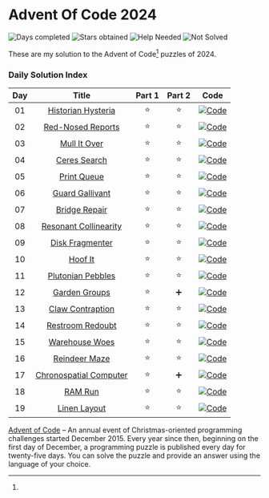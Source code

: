 # Advent Of Code 2024

![Days completed](https://img.shields.io/badge/Days%20Completed-19-green)
![Stars obtained](https://img.shields.io/badge/Stars%20Obtained%20⭐-38-yellow)
![Help Needed](https://img.shields.io/badge/Help%20Needed%20➕-2-purple)
![Not Solved](https://img.shields.io/badge/Not%20Solved%20❌-0-red)

These are my solution to the Advent of Code[^aoc-footnote] puzzles of 2024.

### Daily Solution Index

| Day |              Title              | Part 1 | Part 2 |                                                    Code                                                     |
|:---:|:-------------------------------:|:------:|:------:|:-----------------------------------------------------------------------------------------------------------:|
| 01  |   [Historian Hysteria][day01]   |   ⭐    |   ⭐    | [![Code](https://img.shields.io/badge/Code-grey?style=for-the-badge&logo=Kotlin)](src/main/kotlin/Day01.kt) |
| 02  |   [Red-Nosed Reports][day02]    |   ⭐    |   ⭐    | [![Code](https://img.shields.io/badge/Code-grey?style=for-the-badge&logo=Kotlin)](src/main/kotlin/Day02.kt) |
| 03  |      [Mull It Over][day03]      |   ⭐    |   ⭐    | [![Code](https://img.shields.io/badge/Code-grey?style=for-the-badge&logo=Kotlin)](src/main/kotlin/Day03.kt) |
| 04  |      [Ceres Search][day04]      |   ⭐    |   ⭐    | [![Code](https://img.shields.io/badge/Code-grey?style=for-the-badge&logo=Kotlin)](src/main/kotlin/Day04.kt) |
| 05  |      [Print Queue][day05]       |   ⭐    |   ⭐    | [![Code](https://img.shields.io/badge/Code-grey?style=for-the-badge&logo=Kotlin)](src/main/kotlin/Day05.kt) |
| 06  |    [Guard Gallivant][day06]     |   ⭐    |   ⭐    | [![Code](https://img.shields.io/badge/Code-grey?style=for-the-badge&logo=Kotlin)](src/main/kotlin/Day06.kt) |
| 07  |     [Bridge Repair][day07]      |   ⭐    |   ⭐    | [![Code](https://img.shields.io/badge/Code-grey?style=for-the-badge&logo=Kotlin)](src/main/kotlin/Day07.kt) |
| 08  | [Resonant Collinearity][day08]  |   ⭐    |   ⭐    | [![Code](https://img.shields.io/badge/Code-grey?style=for-the-badge&logo=Kotlin)](src/main/kotlin/Day08.kt) |
| 09  |    [Disk Fragmenter][day09]     |   ⭐    |   ⭐    | [![Code](https://img.shields.io/badge/Code-grey?style=for-the-badge&logo=Kotlin)](src/main/kotlin/Day09.kt) |
| 10  |        [Hoof It][day10]         |   ⭐    |   ⭐    | [![Code](https://img.shields.io/badge/Code-grey?style=for-the-badge&logo=Kotlin)](src/main/kotlin/Day10.kt) |
| 11  |   [Plutonian Pebbles][day11]    |   ⭐    |   ⭐    | [![Code](https://img.shields.io/badge/Code-grey?style=for-the-badge&logo=Kotlin)](src/main/kotlin/Day11.kt) |
| 12  |     [Garden Groups][day12]      |   ⭐    |   ➕    | [![Code](https://img.shields.io/badge/Code-grey?style=for-the-badge&logo=Kotlin)](src/main/kotlin/Day12.kt) |
| 13  |    [Claw Contraption][day13]    |   ⭐    |   ⭐    | [![Code](https://img.shields.io/badge/Code-grey?style=for-the-badge&logo=Kotlin)](src/main/kotlin/Day13.kt) |
| 14  |    [Restroom Redoubt][day14]    |   ⭐    |   ⭐    | [![Code](https://img.shields.io/badge/Code-grey?style=for-the-badge&logo=Kotlin)](src/main/kotlin/Day14.kt) |
| 15  |     [Warehouse Woes][day15]     |   ⭐    |   ⭐    | [![Code](https://img.shields.io/badge/Code-grey?style=for-the-badge&logo=Kotlin)](src/main/kotlin/Day15.kt) |
| 16  |     [Reindeer Maze][day16]      |   ⭐    |   ⭐    | [![Code](https://img.shields.io/badge/Code-grey?style=for-the-badge&logo=Kotlin)](src/main/kotlin/Day16.kt) |
| 17  | [Chronospatial Computer][day17] |   ⭐    |   ➕    | [![Code](https://img.shields.io/badge/Code-grey?style=for-the-badge&logo=Kotlin)](src/main/kotlin/Day17.kt) |
| 18  |        [RAM Run][day18]         |   ⭐    |   ⭐    | [![Code](https://img.shields.io/badge/Code-grey?style=for-the-badge&logo=Kotlin)](src/main/kotlin/Day18.kt) |
| 19  |      [Linen Layout][day19]      |   ⭐    |   ⭐    | [![Code](https://img.shields.io/badge/Code-grey?style=for-the-badge&logo=Kotlin)](src/main/kotlin/Day19.kt) |

[^aoc-footnote]:
[Advent of Code][aoc] – An annual event of Christmas-oriented programming challenges started December 2015.
Every year since then, beginning on the first day of December, a programming puzzle is published every day for
twenty-five days.
You can solve the puzzle and provide an answer using the language of your choice.

[aoc]: https://adventofcode.com

[day01]: https://adventofcode.com/2024/day/1

[day02]: https://adventofcode.com/2024/day/2

[day03]: https://adventofcode.com/2024/day/3

[day04]: https://adventofcode.com/2024/day/4

[day05]: https://adventofcode.com/2024/day/5

[day06]: https://adventofcode.com/2024/day/6

[day07]: https://adventofcode.com/2024/day/7

[day08]: https://adventofcode.com/2024/day/8

[day09]: https://adventofcode.com/2024/day/9

[day10]: https://adventofcode.com/2024/day/10

[day11]: https://adventofcode.com/2024/day/11

[day12]: https://adventofcode.com/2024/day/12

[day13]: https://adventofcode.com/2024/day/13

[day14]: https://adventofcode.com/2024/day/14

[day15]: https://adventofcode.com/2024/day/15

[day16]: https://adventofcode.com/2024/day/16

[day17]: https://adventofcode.com/2024/day/17

[day18]: https://adventofcode.com/2024/day/18

[day19]: https://adventofcode.com/2024/day/19